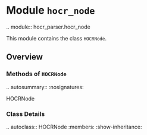 # Module `hocr_node`

.. module:: hocr_parser.hocr_node

This module contains the class `HOCRNode`.

## Overview

### Methods of `HOCRNode`
.. autosummary::
   :nosignatures:

   HOCRNode

### Class Details


.. autoclass:: HOCRNode
   :members:
   :show-inheritance:
